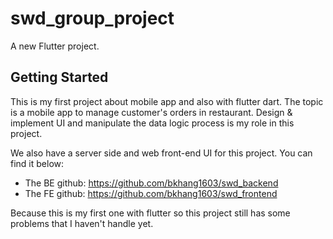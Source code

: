 # swd_group_project

A new Flutter project.

## Getting Started

This is my first project about mobile app and also with flutter dart. The topic is a mobile app to manage customer's orders in restaurant.
Design & implement UI and manipulate the data logic process is my role in this project.

We also have a server side and web front-end UI for this project. You can find it below:
- The BE github: https://github.com/bkhang1603/swd_backend
- The FE github: https://github.com/bkhang1603/swd_frontend


Because this is my first one with flutter so this project still has some problems that I haven't handle yet.
